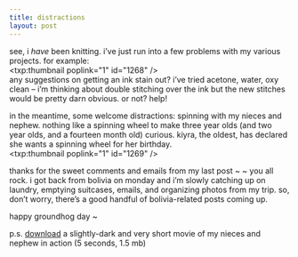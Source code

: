 ```yaml
---
title: distractions    
layout: post
---
```


see, i *have* been knitting. i&#8217;ve just run into a few problems with my various projects. for example:  
<span class="pic3"><txp:thumbnail poplink="1" id="1268" /></span>  
any suggestions on getting an ink stain out? i&#8217;ve tried acetone, water, oxy clean &#8211; i&#8217;m thinking about double stitching over the ink but the new stitches would be pretty darn obvious. or not? help! 

in the meantime, some welcome distractions: spinning with my nieces and nephew. nothing like a spinning wheel to make three year olds (and two year olds, and a fourteen month old) curious. kiyra, the oldest, has declared she wants a spinning wheel for her birthday.  
<span class="pic3"><txp:thumbnail poplink="1" id="1269" /></span>

thanks for the sweet comments and emails from my last post ~ ~ you all rock. i got back from bolivia on monday and i&#8217;m slowly catching up on laundry, emptying suitcases, emails, and organizing photos from my trip. so, don&#8217;t worry, there&#8217;s a good handful of bolivia-related posts coming up. 

happy groundhog day ~

p.s. [download][1] a slightly-dark and very short movie of my nieces and nephew in action (5 seconds, 1.5 mb)

 [1]: http://mellowtrouble.net/file_download/50
